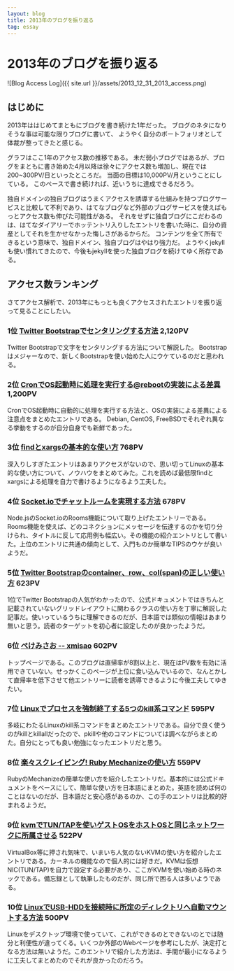 ```yaml
---
layout: blog
title: 2013年のブログを振り返る
tag: essay
---
```


# 2013年のブログを振り返る

![Blog Access Log]({{ site.url }}/assets/2013_12_31_2013_access.png)

## はじめに

2013年ははじめてまともにブログを書き続けた1年だった。
ブログのネタになりそうな事は可能な限りブログに書いて、
ようやく自分のポートフォリオとして体裁が整ってきたと感じる。

グラフはここ1年のアクセス数の推移である。
未だ弱小ブログではあるが、ブログをまともに書き始めた4月以降は徐々にアクセス数も増加し、現在では200~300PV/日といったところだ。
当面の目標は10,000PV/月ということにしている。
このペースで書き続ければ、近いうちに達成できるだろう。

独自ドメインの独自ブログはうまくアクセスを誘導する仕組みを持つブログサービスと比較して不利であり、はてなブログなど外部のブログサービスを使えばもっとアクセス数も伸びた可能性がある。
それをせずに独自ブログにこだわるのは、はてなダイアリーでホッテントリ入りしたエントリを書いた時に、自分の資産としてそれを生かせなかった悔しさがあるからだ。
コンテンツを全て所有できるという意味で、独自ドメイン、独自ブログはやはり強力だ。
ようやくjekyllも使い慣れてきたので、今後もjekyllを使った独自ブログを続けてゆく所存である。

## アクセス数ランキング

さてアクセス解析で、2013年にもっとも良くアクセスされたエントリを振り返って見ることにしたい。

### 1位 [Twitter Bootstrapでセンタリングする方法](http://www.xmisao.com/2013/06/12/twitter-bootstrap-centering.html) 2,120PV

Twitter Bootstrapで文字をセンタリングする方法について解説した。
Bootstrapはメジャーなので、新しくBootstrapを使い始めた人にウケているのだと思われる。

### 2位 [CronでOS起動時に処理を実行する@rebootの実装による差異](http://www.xmisao.com/2013/04/24/cron-reboot-implementations.html) 1,200PV

CronでOS起動時に自動的に処理を実行する方法と、OSの実装による差異による注意点をまとめたエントリである。
Debian, CentOS, FreeBSDでそれぞれ異なる挙動をするのが自分自身でも新鮮であった。

### 3位 [findとxargsの基本的な使い方](http://www.xmisao.com/2013/09/01/how-to-use-find-and-xargs.html) 768PV

深入りしすぎたエントリはあまりアクセスがないので、思い切ってLinuxの基本的な使い方について、ノウハウをまとめてみた。これを読めば最低限findとxargsによる処理を自力で書けるようになるよう工夫した。

### 4位 [Socket.ioでチャットルームを実現する方法](http://www.xmisao.com/2013/06/13/socketio-rooms.html) 678PV

Node.jsのSocket.ioのRooms機能について取り上げたエントリーである。Rooms機能を使えば、どのコネクションにメッセージを伝達するのかを切り分けられ、タイトルに反して応用例も幅広い。その機能の紹介エントリとして書いた。上位のエントリに共通の傾向として、入門ものか簡単なTIPSのウケが良いようだ。

### 5位 [Twitter Bootstrapのcontainer、row、col(span)の正しい使い方](http://www.xmisao.com/2013/10/20/bootstrap-container-row-col-tips.html) 623PV

1位でTwitter Bootstrapの人気がわかったので、公式ドキュメントではきちんと記載されていないグリッドレイアウトに関わるクラスの使い方を丁寧に解説した記事だ。使いっているうちに理解できるのだが、日本語では類似の情報はあまり無いと思う。読者のターゲットを初心者に設定したのが良かったようだ。

### 6位 [ぺけみさお -- xmisao](http://www.xmisao.com/index.html) 602PV

トップページである。このブログは直帰率が8割以上と、現在はPV数を有効に活用できていない。せっかくこのページが上位に食い込んでいるので、なんとかして直帰率を低下させて他エントリーに読者を誘導できるように今後工夫してゆきたい。

### 7位 [Linuxでプロセスを強制終了する5つのkill系コマンド](http://www.xmisao.com/2013/09/29/linux-kill-commands.html) 595PV

多岐にわたるLinuxのkill系コマンドをまとめたエントリである。自分で良く使うのがkillとkillallだったので、pkillや他のコマンドについては調べながらまとめた。自分にとっても良い勉強になったエントリだと思う。

### 8位 [楽々スクレイピング! Ruby Mechanizeの使い方](http://www.xmisao.com/2013/10/05/ruby-www-mechanize.html) 559PV

RubyのMechanizeの簡単な使い方を紹介したエントリだ。基本的には公式ドキュメントをベースにして、簡単な使い方を日本語にまとめた。英語を読めば何のことはないのだが、日本語だと安心感があるのか、この手のエントリは比較的好まれるようだ。

### 9位 [kvmでTUN/TAPを使いゲストOSをホストOSと同じネットワークに所属させる](http://www.xmisao.com/2013/07/07/kvm-with-tuntap.html) 522PV

VirtualBox等に押され気味で、いまいち人気のないKVMの使い方を紹介したエントリである。カーネルの機能なので個人的には好きだ。KVMは仮想NIC(TUN/TAP)を自力で設定する必要があり、ここがKVMを使い始める時のネックである。備忘録として執筆したものだが、同じ所で困る人は多いようである。

### 10位 [LinuxでUSB-HDDを接続時に所定のディレクトリへ自動マウントする方法](http://www.xmisao.com/2013/07/17/usb-hdd-mount.html) 500PV

Linuxをデスクトップ環境で使っていて、これができるのとできないのとでは随分と利便性が違ってくる。いくつか外部のWebページを参考にしたが、決定打となる方法は無いようだ。このエントリで紹介した方法は、手間が最小になるように工夫してまとめたのでそれが良かったのだろう。
